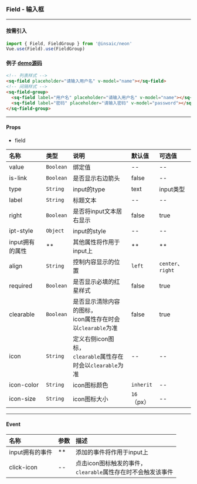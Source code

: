 ### Field - 输入框

---
#### 按需引入

```js
import { Field, FieldGroup } from '@insaic/neon'
Vue.use(Field).use(FieldGroup)
```

#### 例子 [demo源码](https://github.com/insaic/neon/blob/dev/examples/routers/field.vue)
```html
<!-- 列表样式 -->
<sq-field placeholder="请输入用户名" v-model="name"></sq-field>
<!-- 间隔样式 -->
<sq-field-group>
  <sq-field label="用户名" placeholder="请输入用户名" v-model="name"></sq-field>
  <sq-field label="密码" placeholder="请输入密码" v-model="password"></sq-field>
</sq-field-group>
```
---
#### Props
- field

 名称            | 类型      | 说明                     | 默认值   | 可选值
:------         |:--------- |:---------------          |:------- |:-------
 value          | `Boolean` | 绑定值                   |   --     |  --
 is-link        | `Boolean` | 是否显示右边箭头          | false    |  --
 type           | `String`  | input的type              | text     | input类型
 label          | `String`  | 标题文本                 | --       |  --
 right          | `Boolean` | 是否将input文本居右显示   | false    |true
 ipt-style      | `Object`  | input的style             | --       |--
 input拥有的属性 | **        | 其他属性将作用于input上   | **       |**
 align          | `String`  | 控制内容显示的位置        | `left`     | `center`、`right`
 required       | `Boolean` | 是否显示必填的红星样式    | false    | true
 clearable      | `Boolean` | 是否显示清除内容的图标，<br>icon属性存在时会以`clearable`为准    | false    | true
 icon           | `String`  | 定义右侧icon图标，<br>`clearable`属性存在时会以`clearable`为准    | --       | --
 icon-color     | `String`  | icon图标颜色    | `inherit`       | --
 icon-size      | `String`  | icon图标大小    | `16`（px）     | --

---

#### Event
 名称           | 参数  | 描述             
:-----          |:---- |:------------------ 
input拥有的事件  | **   | 添加的事件将作用于input上
click-icon      | --   | 点击icon图标触发的事件，<br>`clearable`属性存在时不会触发该事件
